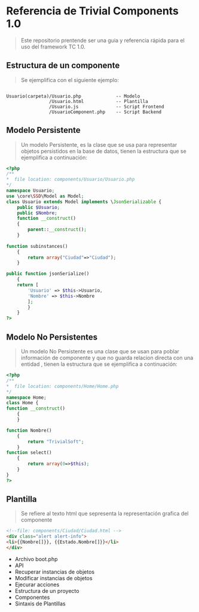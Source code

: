 # Referencia de Trivial Components 1.0

> Este repositorio prentende ser una guia y referencia rápida para el uso del framework TC 1.0.

## Estructura de un componente

> Se ejemplifica con el siguiente ejemplo:

```plain

Usuario(carpeta)/Usuario.php             -- Modelo          
                /Usuario.html            -- Plantilla
                /Usuario.js              -- Script Frontend 
                /UsuarioComponent.php    -- Script Backend 
```

## Modelo Persistente
> Un modelo Persistente, es la clase que se usa para representar objetos persistidos en la base de datos, tienen 
la estructura que se ejemplifica a continuación:

```php 
<?php
/**
*  file location: components/Usuario/Usuario.php 
*/ 
namespace Usuario;
use \core\SSD\Model as Model;
class Usuario extends Model implements \JsonSerializable {
	public $Usuario;
	public $Nombre;
	function __construct()
	{
		parent::__construct();
	}
	
function subinstances()
	{    
		return array("Ciudad"=>"Ciudad");
	}	

public function jsonSerialize() 
	{
	return [  
		'Usuario' => $this->Usuario,
		'Nombre' => $this->Nombre
		];
		}		
	}
?>
```

## Modelo No Persistentes
> Un modelo No Persistente es una clase que se usan para poblar información de componente y que no guarda relacion directa con una entidad , tienen 
la estructura que se ejemplifica a continuación:

```php
<?php
/**
*  file location: components/Home/Home.php 
*/ 
namespace Home;
class Home {
function __construct()
	{	
	}

function Nombre()
	{
		return "TrivialSoft";
	}	
function select()
	{
		return array(0=>$this);
	}	
}
?>

```

## Plantilla

> Se refiere al texto html que sepresenta la representación grafica del componente

```html
<!--file: components/Ciudad/Ciudad.html -->
<div class="alert alert-info">
<li>{{Nombre[]}}, {{Estado.Nombre[]}}</li>
</div>
```


* Archivo boot.php
* API
* Recuperar instancias de objetos
* Modificar instancias de objetos
* Ejecurar acciones
* Estructura de un proyecto
* Componentes
* Sintaxis de Plantillas

